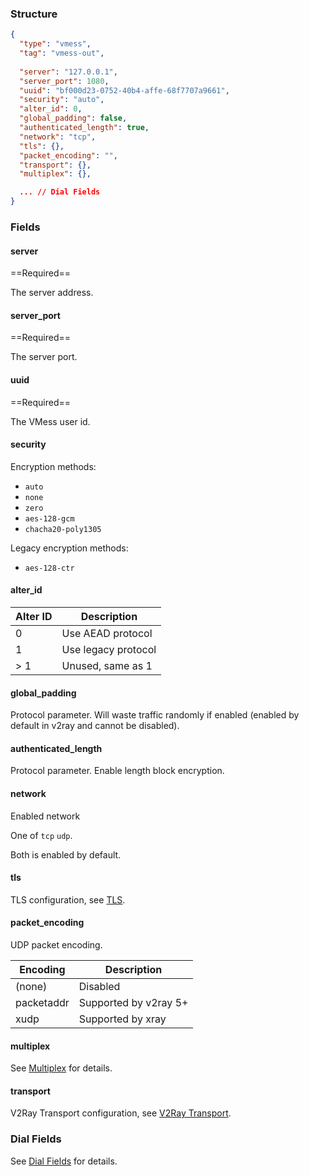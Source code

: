 ### Structure

```json
{
  "type": "vmess",
  "tag": "vmess-out",
  
  "server": "127.0.0.1",
  "server_port": 1080,
  "uuid": "bf000d23-0752-40b4-affe-68f7707a9661",
  "security": "auto",
  "alter_id": 0,
  "global_padding": false,
  "authenticated_length": true,
  "network": "tcp",
  "tls": {},
  "packet_encoding": "",
  "transport": {},
  "multiplex": {},

  ... // Dial Fields
}
```

### Fields

#### server

==Required==

The server address.

#### server_port

==Required==

The server port.

#### uuid

==Required==

The VMess user id.

#### security

Encryption methods:

* `auto`
* `none`
* `zero`
* `aes-128-gcm`
* `chacha20-poly1305`

Legacy encryption methods:

* `aes-128-ctr`

#### alter_id

| Alter ID | Description         |
|----------|---------------------|
| 0        | Use AEAD protocol   |
| 1        | Use legacy protocol |
| > 1      | Unused, same as 1   |

#### global_padding

Protocol parameter. Will waste traffic randomly if enabled (enabled by default in v2ray and cannot be disabled).

#### authenticated_length

Protocol parameter. Enable length block encryption.

#### network

Enabled network

One of `tcp` `udp`.

Both is enabled by default.

#### tls

TLS configuration, see [TLS](/configuration/shared/tls/#outbound).

#### packet_encoding

UDP packet encoding.

| Encoding   | Description           |
|------------|-----------------------|
| (none)     | Disabled              |
| packetaddr | Supported by v2ray 5+ |
| xudp       | Supported by xray     |

#### multiplex

See [Multiplex](/configuration/shared/multiplex#outbound) for details.

#### transport

V2Ray Transport configuration, see [V2Ray Transport](/configuration/shared/v2ray-transport).

### Dial Fields

See [Dial Fields](/configuration/shared/dial) for details.
